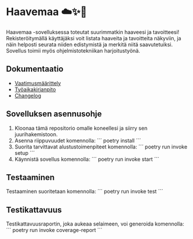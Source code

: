 # Haavemaa ☁️✨🐚
Haavemaa -sovelluksessa toteutat suurimmatkin haaveesi ja tavoitteesi! Rekisteröitymällä käyttäjäksi voit listata haaveita ja tavoitteita näkyviin, ja näin helposti seurata niiden edistymistä ja merkitä niitä saavutetuiksi. Sovellus toimii myös ohjelmistotekniikan harjoitustyönä. 

## Dokumentaatio
- [Vaatimusmäärittely](https://github.com/aadnw/ot-harjoitustyo/blob/master/dokumentaatio/vaatimusmaarittely.md)
- [Työaikakirjanpito](https://github.com/aadnw/ot-harjoitustyo/blob/master/dokumentaatio/tyoaikakirjanpito.md)
- [Changelog](https://github.com/aadnw/ot-harjoitustyo/blob/master/dokumentaatio/changelog.md)

## Sovelluksen asennusohje
1. Kloonaa tämä repositorio omalle koneellesi ja siirry sen juurihakemistoon.
2. Asenna riippuvuudet komennolla:
   ´´´
   poetry install
   ´´´
3. Suorita tarvittavat alustustoimenpiteet komennolla:
   ´´´
   poetry run invoke setup
   ´´´
4. Käynnistä sovellus komennolla:
   ´´´
   poetry run invoke start
   ´´´

## Testaaminen
Testaaminen suoritetaan komennolla:
´´´
poetry run invoke test
´´´

## Testikattavuus
Testikattavuusraportin, joka aukeaa selaimeen, voi generoida komennolla:
´´´
poetry run invoke coverage-report
´´´
